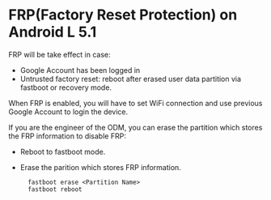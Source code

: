 # FRP(Factory Reset Protection) on Android L 5.1

FRP will be take effect in case:  

* Google Account has been logged in
* Untrusted factory reset: 
  reboot after erased user data partition via fastboot or recovery mode.

When FRP is enabled, you will have to set WiFi connection and use previous Google Account to login the device.

If you are the engineer of the ODM, you can erase the partition which stores the FRP information to disable FRP:

* Reboot to fastboot mode.
* Erase the parition which stores FRP information.  
      
        fastboot erase <Partition Name>
        fastboot reboot